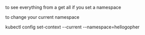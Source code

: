 to see everything from a get all if you set a namespace

to change your current namespace

kubectl config set-context --current --namespace=hellogopher
